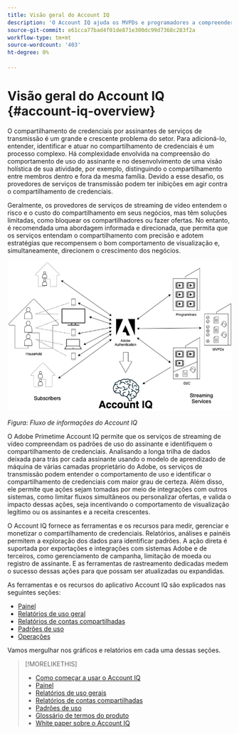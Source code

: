 ```yaml
---
title: Visão geral do Account IQ
description: 'O Account IQ ajuda os MVPDs e programadores a compreenderem os riscos de suas operações de receita e negócios e a determinarem as ações mais eficazes a serem tomadas para mitigar os impactos da fraude de credenciais. '
source-git-commit: e61cca77bad4f01de871e300dc99d7368c283f2a
workflow-type: tm+mt
source-wordcount: '403'
ht-degree: 0%

---
```



# Visão geral do Account IQ {#account-iq-overview}

O compartilhamento de credenciais por assinantes de serviços de transmissão é um grande e crescente problema do setor. Para adicioná-lo, entender, identificar e atuar no compartilhamento de credenciais é um processo complexo. Há complexidade envolvida na compreensão do comportamento de uso do assinante e no desenvolvimento de uma visão holística de sua atividade, por exemplo, distinguindo o compartilhamento entre membros dentro e fora da mesma família. Devido a esse desafio, os provedores de serviços de transmissão podem ter inibições em agir contra o compartilhamento de credenciais.

Geralmente, os provedores de serviços de streaming de vídeo entendem o risco e o custo do compartilhamento em seus negócios, mas têm soluções limitadas, como bloquear os compartilhadores ou fazer ofertas. No entanto, é recomendada uma abordagem informada e direcionada, que permita que os serviços entendam o compartilhamento com precisão e adotem estratégias que recompensem o bom comportamento de visualização e, simultaneamente, direcionem o crescimento dos negócios.

![Diagrama de fluxo do Account IQ](assets/aiq-intro.png)

*Figura: Fluxo de informações do Account IQ*

O Adobe Primetime Account IQ permite que os serviços de streaming de vídeo compreendam os padrões de uso do assinante e identifiquem o compartilhamento de credenciais. Analisando a longa trilha de dados deixada para trás por cada assinante usando o modelo de aprendizado de máquina de várias camadas proprietário do Adobe, os serviços de transmissão podem entender o comportamento de uso e identificar o compartilhamento de credenciais com maior grau de certeza. Além disso, ele permite que ações sejam tomadas por meio de integrações com outros sistemas, como limitar fluxos simultâneos ou personalizar ofertas, e valida o impacto dessas ações, seja incentivando o comportamento de visualização legítimo ou os assinantes e a receita crescentes.

O Account IQ fornece as ferramentas e os recursos para medir, gerenciar e monetizar o compartilhamento de credenciais. Relatórios, análises e painéis permitem a exploração dos dados para identificar padrões. A ação direta é suportada por exportações e integrações com sistemas Adobe e de terceiros, como gerenciamento de campanha, limitação de moeda ou registro de assinante. E as ferramentas de rastreamento dedicadas medem o sucesso dessas ações para que possam ser atualizadas ou expandidas.

As ferramentas e os recursos do aplicativo Account IQ são explicados nas seguintes seções:

* [Painel](/help/AccountIQ/dashboard.md)
* [Relatórios de uso geral](/help/AccountIQ/general-usage-reports.md)
* [Relatórios de contas compartilhadas](/help/AccountIQ/shared-acc-reports.md)
* [Padrões de uso](/help/AccountIQ/usage-patterns.md)
* [Operações](/help/AccountIQ/operations.md)

Vamos mergulhar nos gráficos e relatórios em cada uma dessas seções.

>[!MORELIKETHIS]
>
>* [Como começar a usar o Account IQ](/help/AccountIQ/get-started.md)
>* [Painel](/help/AccountIQ/dashboard.md)
>* [Relatórios de uso gerais](/help/AccountIQ/general-usage-reports.md)
>* [Relatórios de contas compartilhadas](/help/AccountIQ/shared-acc-reports.md)
>* [Padrões de uso](/help/AccountIQ/usage-patterns.md)
>* [Glossário de termos do produto](/help/AccountIQ/product-concepts.md)
>* [White paper sobre o Account IQ](https://www.adobe.com/content/dam/dx/us/en/products/primetime/resources/primetime-account-iq-whitepaper.pdf)


<!-- Credential sharing is rampant and prevalent among subscribers in the video streaming industry. To add to it, understanding, identifying, and acting on password sharing is a complex process. There is complexity involved in understanding the subscriber usage behavior and developing a holistic view of viewer activity—for example, distinguishing sharing among members within the same household and outside. Due to this challenge, streaming service providers have inhibitions in acting against password sharing.

Generally, video streaming service providers consider password sharing as fatal for business and act strongly against it, by blocking the sharers. However, it is advised to follow a holistic approach that enables them to understand sharing accurately and adopt strategies to reward good viewing behavior and target business growth simultaneously.

![Account IQ flow diagram](assets/aiq-intro.png)

*Figure: Account IQ information flow*

Adobe Primetime Account IQ enables video streaming services understand the subscriber usage patterns and identify password sharing by analyzing usage behavior. Moreover, it validates the impact of applying actions to encourage legitimate viewing behavior while maximizing business ROI, eventually growing subscribers and revenue.

By deeply analyzing the long, winding trail of data left behind by each subscriber using Adobe’s proprietary multi-layer machine learning model, customers can understand usage behavior and identify password sharing with a greater degree of certainty, use the insights to validate the impact of applying actions to encourage legitimate viewing behavior while maximizing business growth, eventually act on password sharing using validated tactics to improve viewer experience, growing subscribers and revenue (for e.g. converting sharers to paid subscribers, managing ad loads based on sharing behavior, rewarding good behavior with better viewer experience).

Account IQ is helps you understand usage patterns and identify password sharing by leveraging the Primetime Authentication  solution that processes a huge volume of TV Everywhere transactions. A proprietary multi-layer machine learning model trained by this real-world TVE data accurately characterizes usage patterns and helps video streaming services understand usage patterns and identify password sharing at an individual account level. Based on Adobe’s customer experience management solutions, Account IQ enables video streaming services to effectively use their audience data to create actionable sharing profiles as well powers integrations with other Adobe Digital Experience and 3rd party solutions—for example, Adobe Primetime Concurrency Monitoring or Adobe Analytics—to enable understanding usage patterns, identify and act upon password sharing.


<!-- The widespread availability of video content and streaming services bring with it problem of account sharing; eventually leading to the loss of revenue by content providers. Account IQ helps TV Everywhere and VOD (video on demand) providers understand the risks to their revenue and business operations, and determine the most effective actions to take to mitigate the impacts of credential fraud. It helps these media companies (MVPDs, Programmers, and VOD providers) manage and uncover the instances of password sharing with a high level of confidence, enabling them deliver better business outcomes and provide better viewing experiences for subscribers.

To help media companies better understand the password sharing within their businesses, Primetime Account IQ determines **Password Sharing Risk Index** that rates every subscriber on their likelihood of sharing account credentials for subscription passwords, from very low to very high. Based on these calculations and the resulting indices, analytics are performed and visuals are generated for better understanding and interpretation of the account sharing behavior. Account IQ is a hosted web application, which you can access using your browser.

Account IQ assigns sharing scores to different subscriber accounts, so that the content providers (media companies, programmers, MVPDs, and VOD providers) can take informed decisions about subscriber accounts and check the illicit sharing.

Passwords are the main methods for viewers to authenticate, and there is a misconception that credential sharing is allowed. This idea makes illicit password sharing a common practice; necessitating the need for media companies to educate their viewers about permissible sharing and prevent illicit sharing.-->
